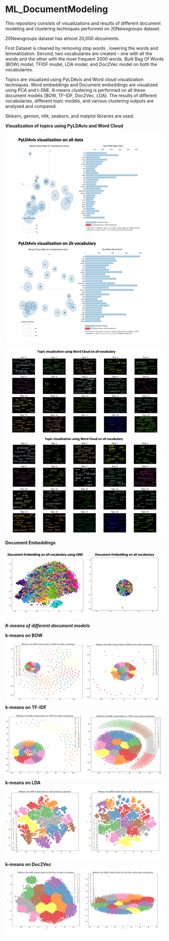 # ML_DocumentModeling

This repository consists of visualizations and results of different document modeling and clustering techniques performed on 20Newsgroups dataset. 

20Newsgroups dataset has almost 20,000 documents.

First Dataset is cleaned by removing stop words , lowering the words and lemmatization. Second, two vocabularies are created – one with all the words and the other 
with the most frequent 2000 words. Built Bag Of Words (BOW) model, TFIDF model, LDA model, and Doc2Vec model on both the vocabularies.

Topics are visualized using PyLDAvis and Word cloud visualization techniques. Word embeddings and Document embeddings are visualized using PCA and t-SNE.
K-means clustering is performed on all these document models (BOW, TF-IDF, Doc2Vec, LDA).
The results of different vocabularies, different topic models, and various clustering outputs are analysed and compared.

Sklearn, genism, nltk, seaborn, and matplot libraries are used.

**Visualization of topics using PyLDAvis and Word Cloud**

![alt text](https://github.com/JayavardhaniKathika/ML_DocumentModeling/blob/main/PyLDAvis.png?raw=true)

![alt text](https://github.com/JayavardhaniKathika/ML_DocumentModeling/blob/main/WordCloud.png?raw=true)

**Document Embeddings**

![alt text](https://github.com/JayavardhaniKathika/ML_DocumentModeling/blob/main/DocEmbeddings.png?raw=true)

***K-means of different document models***

**k-means on BOW**
![alt text](https://github.com/JayavardhaniKathika/ML_DocumentModeling/blob/main/K-means_BOW.png?raw=true)
**k-means on TF-IDF**
![alt text](https://github.com/JayavardhaniKathika/ML_DocumentModeling/blob/main/K-means_TFIDF.png?raw=true)
**k-means on LDA**
![alt text](https://github.com/JayavardhaniKathika/ML_DocumentModeling/blob/main/K-means_LDA.png?raw=true)
**k-means on Doc2Vec**
![alt text](https://github.com/JayavardhaniKathika/ML_DocumentModeling/blob/main/K-meansDoc2Vec.png?raw=true)

